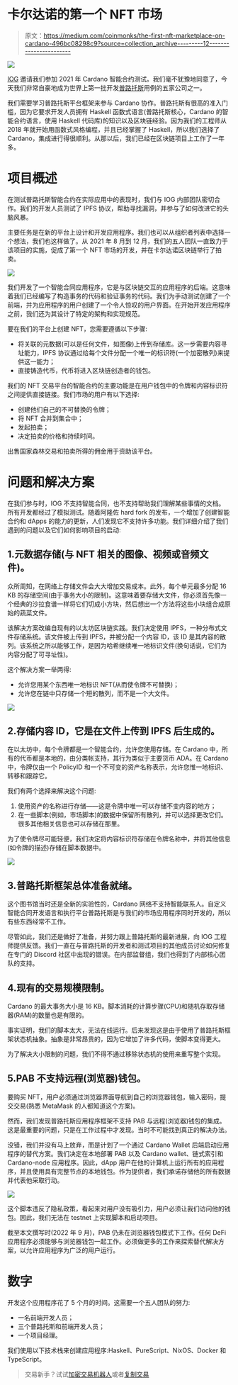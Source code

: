# 卡尔达诺的第一个 NFT 市场

> 原文：<https://medium.com/coinmonks/the-first-nft-marketplace-on-cardano-496bc08298c9?source=collection_archive---------12----------------------->

![](img/58f57fe95f7539f77d6a18867b701aec.png)

[IOG](https://apply.workable.com/io-global/) 邀请我们参加 2021 年 Cardano 智能合约测试。我们毫不犹豫地同意了，今天我们非常自豪地成为世界上第一批开发[普路托斯](https://docs.cardano.org/plutus/learn-about-plutus)用例的五家公司之一。

我们需要学习普路托斯平台框架来参与 Cardano 协作。普路托斯有很高的准入门槛，因为它要求开发人员拥有 Haskell 函数式语言(普路托斯核心，Cardano 的智能合约语言，使用 Haskell 代码库)的知识以及区块链经验。因为我们的工程师从 2018 年就开始用函数式风格编程，并且已经掌握了 Haskell，所以我们选择了 Cardano，集成进行得很顺利。从那以后，我们已经在区块链项目上工作了一年多。

# 项目概述

在测试普路托斯智能合约在实际应用中的表现时，我们与 IOG 内部团队密切合作。我们的开发人员测试了 IPFS 协议，帮助寻找漏洞，并参与了如何改进它的头脑风暴。

主要任务是在新的平台上设计和开发应用程序。我们也可以从组织者列表中选择一个想法，我们也这样做了。从 2021 年 8 月到 12 月，我们的五人团队一直致力于该项目的实施，促成了第一个 NFT 市场的开发，并在卡尔达诺区块链举行了拍卖。

![](img/8235079530137d9ccf9a67aad4c72046.png)

我们开发了一个智能合同应用程序，它是与区块链交互的应用程序的后端。这意味着我们已经编写了构造事务的代码和验证事务的代码。我们为手动测试创建了一个前端，并为应用程序的用户创建了一个令人惊叹的用户界面。在开始开发应用程序之前，我们还为其设计了特定的架构和实现规范。

要在我们的平台上创建 NFT，您需要遵循以下步骤:

*   将关联的元数据(可以是任何文件，如图像)上传到存储库。这一步需要内容寻址能力，IPFS 协议通过给每个文件分配一个唯一的标识符(一个加密散列)来提供这一能力；
*   直接铸造代币，代币将进入区块链创造者的钱包。

我们的 NFT 交易平台的智能合约的主要功能是在用户钱包中的令牌和内容标识符之间提供直接链接。我们市场的用户有以下选择:

*   创建他们自己的不可替换的令牌；
*   将 NFT 合并到集合中；
*   发起拍卖；
*   决定拍卖的价格和持续时间。

出售国家森林交易和拍卖所得的佣金用于资助该平台。

# 问题和解决方案

在我们参与时，IOG 不支持智能合同，也不支持帮助我们理解某些事情的文档。所有开发都经过了模拟测试。随着阿隆佐 hard fork 的发布，一个增加了创建智能合约和 dApps 的能力的更新，人们发现它不支持许多功能。我们详细介绍了我们遇到的问题以及它们如何影响项目的启动:

## 1.元数据存储(与 NFT 相关的图像、视频或音频文件)。

众所周知，在网络上存储文件会大大增加交易成本。此外，每个单元最多分配 16 KB 的存储空间(由于事务大小的限制)。这意味着要存储大文件，你必须首先像一个经典的沙拉食谱一样将它们切成小方块，然后想出一个方法将这些小块组合成原始的蔬菜文件。

该解决方案改编自现有的以太坊区块链实践。我们决定使用 IPFS，一种分布式文件存储系统。该文件被上传到 IPFS，并被分配一个内容 ID，该 ID 是其内容的散列。该系统之所以能够工作，是因为哈希继续唯一地标识文件(换句话说，它们为内容分配了可寻址性)。

这个解决方案一举两得:

*   允许您用某个东西唯一地标识 NFT(从而使令牌不可替换)；
*   允许您在链中只存储一个短的散列，而不是一个大文件。

![](img/0bdd3c4269480d4d6fc746e618149388.png)

## 2.存储内容 ID，它是在文件上传到 IPFS 后生成的。

在以太坊中，每个令牌都是一个智能合约，允许您使用存储。在 Cardano 中，所有的代币都是本地的，由分类帐支持，其行为类似于主要货币 ADA。在 Cardano 中，令牌仅由一个 PolicyID 和一个不可变的资产名称表示，允许您惟一地标识、转移和跟踪它。

我们有两个选择来解决这个问题:

1.  使用资产的名称进行存储——这是令牌中唯一可以存储不变内容的地方；
2.  在一些脚本(例如，市场脚本)的数据中保留所有散列，并可以选择更改它们。很多其他相关信息也可以存储在那里。

为了使令牌尽可能轻便，我们决定将内容标识符存储在令牌名称中，并将其他信息(如令牌的描述)存储在脚本数据中。

![](img/2901316facdb5a8315cd1e24e4d57475.png)

## 3.普路托斯框架总体准备就绪。

这个图书馆当时还是全新的实验性的，Cardano 网络不支持智能联系人。自定义智能合同开发语言和执行平台普路托斯是与我们的市场应用程序同时开发的，所以有些东西经常不工作。

尽管如此，我们还是做好了准备，并努力跟上普路托斯的最新进展，向 IOG 工程师提供反馈。我们一直在与普路托斯的开发者和测试项目的其他成员讨论如何修复在专门的 Discord 社区中出现的错误。在内部监督组，我们也得到了内部核心团队的支持。

## 4.现有的交易规模限制。

Cardano 的最大事务大小是 16 KB。脚本消耗的计算步骤(CPU)和随机存取存储器(RAM)的数量也是有限的。

事实证明，我们的脚本太大，无法在线运行。后来发现这是由于使用了普路托斯框架状态机抽象。抽象是非常昂贵的，因为它增加了许多代码，使脚本变得更大。

为了解决大小限制的问题，我们不得不通过移除状态机的使用来重写整个实现。

## 5.PAB 不支持远程(浏览器)钱包。

要购买 NFT，用户必须通过浏览器界面导航到自己的浏览器钱包，输入密码，提交交易(熟悉 MetaMask 的人都知道这个方案)。

然而，我们发现普路托斯应用程序框架不支持 PAB 与远程(浏览器)钱包的集成。这是最重要的问题，只是在工作过程中才发现。当时不可能找到真正的解决办法。

没错，我们并没有马上放弃，而是计划了一个通过 Cardano Wallet 后端启动应用程序的替代方案。我们决定在本地部署 PAB 以及 Cardano wallet、链式索引和 Cardano-node 应用程序。因此，dApp 用户在他的计算机上运行所有的应用程序，并且使用具有完整节点的本地钱包。作为提供者，我们承诺存储他的所有数据并代表他采取行动。

![](img/c6c41e77730898fb4b966b3324e74b07.png)

这个脚本违反了隐私政策，看起来对用户没有吸引力，用户必须让我们访问他的钱包。因此，我们无法在 testnet 上实现脚本和启动项目。

截至本文撰写时(2022 年 9 月)，PAB 仍未在浏览器钱包模式下工作。任何 DeFi 应用程序必须能够与浏览器钱包一起工作。必须做更多的工作来探索替代解决方案，以允许应用程序为广泛的用户运行。

# 数字

开发这个应用程序花了 5 个月的时间。这需要一个五人团队的努力:

*   一名前端开发人员；
*   三个普路托斯和前端开发人员；
*   一个项目经理。

我们使用以下技术栈来创建应用程序:Haskell、PureScript、NixOS、Docker 和 TypeScript。

> 交易新手？试试[加密交易机器人](/coinmonks/crypto-trading-bot-c2ffce8acb2a)或者[复制交易](/coinmonks/top-10-crypto-copy-trading-platforms-for-beginners-d0c37c7d698c)

‍